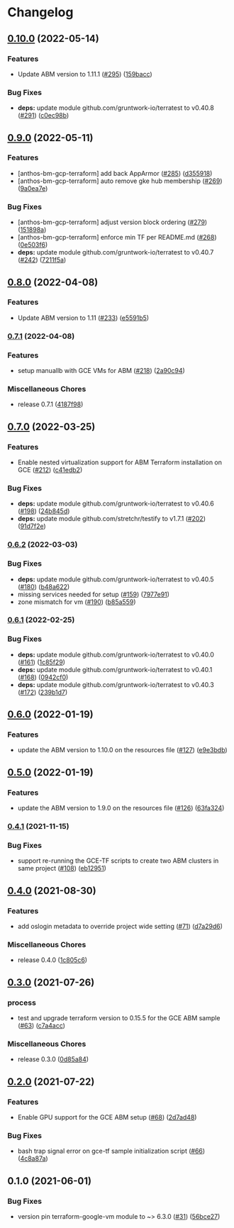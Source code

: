 # Changelog

## [0.10.0](https://github.com/GoogleCloudPlatform/anthos-samples/compare/v0.9.0...v0.10.0) (2022-05-14)


### Features

* Update ABM version to 1.11.1 ([#295](https://github.com/GoogleCloudPlatform/anthos-samples/issues/295)) ([159bacc](https://github.com/GoogleCloudPlatform/anthos-samples/commit/159baccfcf7f2a369a36bd88f6bbd5f98fd4c934))


### Bug Fixes

* **deps:** update module github.com/gruntwork-io/terratest to v0.40.8 ([#291](https://github.com/GoogleCloudPlatform/anthos-samples/issues/291)) ([c0ec98b](https://github.com/GoogleCloudPlatform/anthos-samples/commit/c0ec98bb10590e17395e19843dd74ff241cf23b8))

## [0.9.0](https://github.com/GoogleCloudPlatform/anthos-samples/compare/v0.8.0...v0.9.0) (2022-05-11)


### Features

* [anthos-bm-gcp-terraform] add back AppArmor ([#285](https://github.com/GoogleCloudPlatform/anthos-samples/issues/285)) ([d355918](https://github.com/GoogleCloudPlatform/anthos-samples/commit/d355918508ff838aaaac630070e59ef8ba70bb3f))
* [anthos-bm-gcp-terraform] auto remove gke hub membership ([#269](https://github.com/GoogleCloudPlatform/anthos-samples/issues/269)) ([9a0ea7e](https://github.com/GoogleCloudPlatform/anthos-samples/commit/9a0ea7e510e967898108554c0886ca6923c38aa5))


### Bug Fixes

* [anthos-bm-gcp-terraform] adjust version block ordering ([#279](https://github.com/GoogleCloudPlatform/anthos-samples/issues/279)) ([151898a](https://github.com/GoogleCloudPlatform/anthos-samples/commit/151898a7010bad3e67c4912187e28ec9f8ef17a3))
* [anthos-bm-gcp-terraform] enforce min TF per README.md ([#268](https://github.com/GoogleCloudPlatform/anthos-samples/issues/268)) ([0e503f6](https://github.com/GoogleCloudPlatform/anthos-samples/commit/0e503f6eeaeda320c9dfb2727dd4d943cd4f26b0))
* **deps:** update module github.com/gruntwork-io/terratest to v0.40.7 ([#242](https://github.com/GoogleCloudPlatform/anthos-samples/issues/242)) ([7211f5a](https://github.com/GoogleCloudPlatform/anthos-samples/commit/7211f5ab8d320435040d509a9ab4800b066de896))

## [0.8.0](https://github.com/GoogleCloudPlatform/anthos-samples/compare/v0.7.1...v0.8.0) (2022-04-08)


### Features

* Update ABM version to 1.11 ([#233](https://github.com/GoogleCloudPlatform/anthos-samples/issues/233)) ([e5591b5](https://github.com/GoogleCloudPlatform/anthos-samples/commit/e5591b56028650990fa29b1046c6f25c701ad268))

### [0.7.1](https://github.com/GoogleCloudPlatform/anthos-samples/compare/v0.7.0...v0.7.1) (2022-04-08)


### Features

* setup manuallb with GCE VMs for ABM ([#218](https://github.com/GoogleCloudPlatform/anthos-samples/issues/218)) ([2a90c94](https://github.com/GoogleCloudPlatform/anthos-samples/commit/2a90c94b08264da2e644d3fb845e31eda04e7c18))


### Miscellaneous Chores

* release 0.7.1 ([4187f98](https://github.com/GoogleCloudPlatform/anthos-samples/commit/4187f985494f0dcab22edacfdbe5874b6cae0aa9))

## [0.7.0](https://github.com/GoogleCloudPlatform/anthos-samples/compare/v0.6.2...v0.7.0) (2022-03-25)


### Features

* Enable nested virtualization support for ABM Terraform installation on GCE ([#212](https://github.com/GoogleCloudPlatform/anthos-samples/issues/212)) ([c41edb2](https://github.com/GoogleCloudPlatform/anthos-samples/commit/c41edb20837942482fe4e05307d5d1e6d405f2f7))


### Bug Fixes

* **deps:** update module github.com/gruntwork-io/terratest to v0.40.6 ([#198](https://github.com/GoogleCloudPlatform/anthos-samples/issues/198)) ([24b845d](https://github.com/GoogleCloudPlatform/anthos-samples/commit/24b845dbfbcc12de8caa3a83a8ae8b6b8d725b7d))
* **deps:** update module github.com/stretchr/testify to v1.7.1 ([#202](https://github.com/GoogleCloudPlatform/anthos-samples/issues/202)) ([91d7f2e](https://github.com/GoogleCloudPlatform/anthos-samples/commit/91d7f2ebe01caa073baec8c32fad2ee026a051f7))

### [0.6.2](https://github.com/GoogleCloudPlatform/anthos-samples/compare/v0.6.1...v0.6.2) (2022-03-03)


### Bug Fixes

* **deps:** update module github.com/gruntwork-io/terratest to v0.40.5 ([#180](https://github.com/GoogleCloudPlatform/anthos-samples/issues/180)) ([b48a622](https://github.com/GoogleCloudPlatform/anthos-samples/commit/b48a6222b4450089c222c6547836c9a31cc15b7a))
* missing services needed for setup ([#159](https://github.com/GoogleCloudPlatform/anthos-samples/issues/159)) ([7977e91](https://github.com/GoogleCloudPlatform/anthos-samples/commit/7977e9134cfcafaae16af57c521a3035e9accf81))
* zone mismatch for vm ([#190](https://github.com/GoogleCloudPlatform/anthos-samples/issues/190)) ([b85a559](https://github.com/GoogleCloudPlatform/anthos-samples/commit/b85a559da40f1419ee94639084b18e276278f78a))

### [0.6.1](https://github.com/GoogleCloudPlatform/anthos-samples/compare/v0.6.0...v0.6.1) (2022-02-25)


### Bug Fixes

* **deps:** update module github.com/gruntwork-io/terratest to v0.40.0 ([#161](https://github.com/GoogleCloudPlatform/anthos-samples/issues/161)) ([1c85f29](https://github.com/GoogleCloudPlatform/anthos-samples/commit/1c85f29e3838d1bb1fb53d31676393fb853ceb1b))
* **deps:** update module github.com/gruntwork-io/terratest to v0.40.1 ([#168](https://github.com/GoogleCloudPlatform/anthos-samples/issues/168)) ([0942cf0](https://github.com/GoogleCloudPlatform/anthos-samples/commit/0942cf05f9b2e705dc3badf585111105f4de4d2d))
* **deps:** update module github.com/gruntwork-io/terratest to v0.40.3 ([#172](https://github.com/GoogleCloudPlatform/anthos-samples/issues/172)) ([239b1d7](https://github.com/GoogleCloudPlatform/anthos-samples/commit/239b1d74250a219ac5d102eda7201c8931ad998a))

## [0.6.0](https://github.com/GoogleCloudPlatform/anthos-samples/compare/v0.5.0...v0.6.0) (2022-01-19)


### Features

* update the ABM version to 1.10.0 on the resources file ([#127](https://github.com/GoogleCloudPlatform/anthos-samples/issues/127)) ([e9e3bdb](https://github.com/GoogleCloudPlatform/anthos-samples/commit/e9e3bdbb96c5ae66f4d980cb92b240123bcc233b))

## [0.5.0](https://github.com/GoogleCloudPlatform/anthos-samples/compare/v0.4.1...v0.5.0) (2022-01-19)


### Features

* update the ABM version to 1.9.0 on the resources file ([#126](https://github.com/GoogleCloudPlatform/anthos-samples/issues/126)) ([63fa324](https://github.com/GoogleCloudPlatform/anthos-samples/commit/63fa324358195271a4dac9725e210fcc6bf54bf9))

### [0.4.1](https://www.github.com/GoogleCloudPlatform/anthos-samples/compare/v0.4.0...v0.4.1) (2021-11-15)


### Bug Fixes

* support re-running the GCE-TF scripts to create two ABM clusters in same project ([#108](https://www.github.com/GoogleCloudPlatform/anthos-samples/issues/108)) ([eb12951](https://www.github.com/GoogleCloudPlatform/anthos-samples/commit/eb12951d81fc48afcde6d9957225c2396db7df64))

## [0.4.0](https://www.github.com/GoogleCloudPlatform/anthos-samples/compare/v0.3.0...v0.4.0) (2021-08-30)


### Features

* add oslogin metadata to override project wide setting ([#71](https://www.github.com/GoogleCloudPlatform/anthos-samples/issues/71)) ([d7a29d6](https://www.github.com/GoogleCloudPlatform/anthos-samples/commit/d7a29d62c7755b66348ca774b7169eebea3367bb))


### Miscellaneous Chores

* release 0.4.0 ([1c805c6](https://www.github.com/GoogleCloudPlatform/anthos-samples/commit/1c805c626ea986f6f8c3a14a341cf7c2af864ddd))

## [0.3.0](https://www.github.com/GoogleCloudPlatform/anthos-samples/compare/v0.2.0...v0.3.0) (2021-07-26)


### process

* test and upgrade terraform version to 0.15.5 for the GCE ABM sample ([#63](https://www.github.com/GoogleCloudPlatform/anthos-samples/issues/63)) ([c7a4acc](https://www.github.com/GoogleCloudPlatform/anthos-samples/commit/c7a4acc509e4e33c5347c4aabf729fa7300e6944))


### Miscellaneous Chores

* release 0.3.0 ([0d85a84](https://www.github.com/GoogleCloudPlatform/anthos-samples/commit/0d85a84fda9c7018a695e789421ed3b8ba70210e))

## [0.2.0](https://www.github.com/GoogleCloudPlatform/anthos-samples/compare/v0.1.0...v0.2.0) (2021-07-22)


### Features

* Enable GPU support for the GCE ABM setup ([#68](https://www.github.com/GoogleCloudPlatform/anthos-samples/issues/68)) ([2d7ad48](https://www.github.com/GoogleCloudPlatform/anthos-samples/commit/2d7ad48e29cf150480ea4ec0ce3c15f1bd91f446))


### Bug Fixes

* bash trap signal error on gce-tf sample initialization script ([#66](https://www.github.com/GoogleCloudPlatform/anthos-samples/issues/66)) ([4c8a87a](https://www.github.com/GoogleCloudPlatform/anthos-samples/commit/4c8a87a9b989d7246fcb2e93097cda281ec5831b))

## 0.1.0 (2021-06-01)


### Bug Fixes

* version pin terraform-google-vm module to ~> 6.3.0 ([#31](https://www.github.com/GoogleCloudPlatform/anthos-samples/issues/31)) ([56bce27](https://www.github.com/GoogleCloudPlatform/anthos-samples/commit/56bce27f84cca4b8bb85943e1a16b60c98925bb6))

